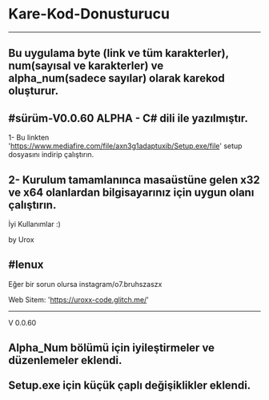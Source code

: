 # Kare-Kod-Donusturucu
--------------------------------------------------------------------
Bu uygulama byte (link ve tüm karakterler), num(sayısal ve karakterler) ve alpha_num(sadece sayılar) olarak karekod oluşturur. 
--------------------------------------------------------------------
#sürüm-V0.0.60 ALPHA - C# dili ile yazılmıştır.
--------------------------------------------------------------------
1- Bu linkten 'https://www.mediafire.com/file/axn3g1adaptuxib/Setup.exe/file' setup dosyasını indirip çalıştırın.

2- Kurulum tamamlanınca masaüstüne gelen x32 ve x64 olanlardan bilgisayarınız için uygun olanı çalıştırın.
--------------------------------------------------------------------
İyi Kullanımlar :)

by Urox 

#lenux
--------------------------------------------------------------------
Eğer bir sorun olursa instagram/o7.bruhszaszx


Web Sitem: 'https://uroxx-code.glitch.me/'

--------------------------------------------------------------------
V 0.0.60 

Alpha_Num bölümü için iyileştirmeler ve düzenlemeler eklendi.<br><br>Setup.exe için küçük çaplı değişiklikler eklendi.
--------------------------------------------------------------------
